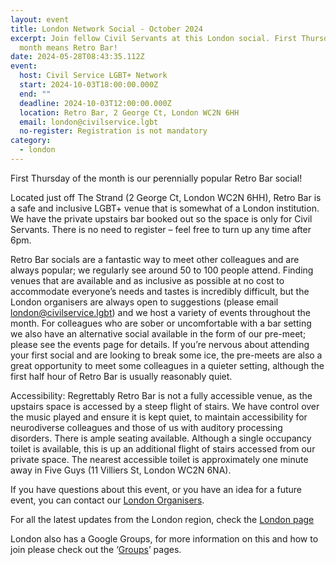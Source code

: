 ```yaml
---
layout: event
title: London Network Social - October 2024
excerpt: Join fellow Civil Servants at this London social. First Thursday of the
  month means Retro Bar!
date: 2024-05-28T08:43:35.112Z
event:
  host: Civil Service LGBT+ Network
  start: 2024-10-03T18:00:00.000Z
  end: ""
  deadline: 2024-10-03T12:00:00.000Z
  location: Retro Bar, 2 George Ct, London WC2N 6HH
  email: london@civilservice.lgbt
  no-register: Registration is not mandatory
category:
  - london
---
```

First Thursday of the month is our perennially popular Retro Bar social!

Located just off The Strand (2 George Ct, London WC2N 6HH), Retro Bar is a safe and inclusive LGBT+ venue that is somewhat of a London institution. We have the private upstairs bar booked out so the space is only for Civil Servants. There is no need to register – feel free to turn up any time after 6pm.

Retro Bar socials are a fantastic way to meet other colleagues and are always popular; we regularly see around 50 to 100 people attend. Finding venues that are available and as inclusive as possible at no cost to accommodate everyone’s needs and tastes is incredibly difficult, but the London organisers are always open to suggestions (please email [london@civilservice.lgbt](mailto:london@civilservice.lgbt)) and we host a variety of events throughout the month. For colleagues who are sober or uncomfortable with a bar setting we also have an alternative social available in the form of our pre-meet; please see the events page for details. If you’re nervous about attending your first social and are looking to break some ice, the pre-meets are also a great opportunity to meet some colleagues in a quieter setting, although the first half hour of Retro Bar is usually reasonably quiet.

Accessibility: Regrettably Retro Bar is not a fully accessible venue, as the upstairs space is accessed by a steep flight of stairs. We have control over the music played and ensure it is kept quiet, to maintain accessibility for neurodiverse colleagues and those of us with auditory processing disorders. There is ample seating available. Although a single occupancy toilet is available, this is up an additional flight of stairs accessed from our private space. The nearest accessible toilet is approximately one minute away in Five Guys (11 Villiers St, London WC2N 6NA).

If you have questions about this event, or you have an idea for a future event, you can contact our [London Organisers](mailto:%20london@civilservice.lgbt).

For all the latest updates from the London region, check the [London page](https://eur03.safelinks.protection.outlook.com/?url=https%3A%2F%2Fwww.civilservice.lgbt%2Ftopic%2Flondon&data=05%7C02%7Cross.starkie%40hmrc.gov.uk%7C1ac4c701aa0142d0a79c08dc7a431999%7Cac52f73cfd1a4a9a8e7a4a248f3139e1%7C0%7C0%7C638519676584831989%7CUnknown%7CTWFpbGZsb3d8eyJWIjoiMC4wLjAwMDAiLCJQIjoiV2luMzIiLCJBTiI6Ik1haWwiLCJXVCI6Mn0%3D%7C60000%7C%7C%7C&sdata=X7LSE34eu8fOfh0szeGlXluy8Ou68IhGQA%2FJfcrblEk%3D&reserved=0)

London also has a Google Groups, for more information on this and how to join please check out the ‘[Groups](https://eur03.safelinks.protection.outlook.com/?url=https%3A%2F%2Fwww.civilservice.lgbt%2Fgroups%2F&data=05%7C02%7Cross.starkie%40hmrc.gov.uk%7C1ac4c701aa0142d0a79c08dc7a431999%7Cac52f73cfd1a4a9a8e7a4a248f3139e1%7C0%7C0%7C638519676584844825%7CUnknown%7CTWFpbGZsb3d8eyJWIjoiMC4wLjAwMDAiLCJQIjoiV2luMzIiLCJBTiI6Ik1haWwiLCJXVCI6Mn0%3D%7C60000%7C%7C%7C&sdata=twKSKUNKp%2BZR7rZHHUhTNRCq%2FDkWg%2BB4h4zZ3EqDr9A%3D&reserved=0)’ pages.